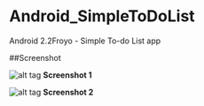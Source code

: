 Android_SimpleToDoList
======================

Android 2.2Froyo - Simple To-do List app

##Screenshot

![alt tag](http://www.luisgromero.com/site/wp-content/uploads/2014/10/green-basket-screenshot-1.png)
__Screenshot 1__

![alt tag](http://www.luisgromero.com/site/wp-content/uploads/2014/10/green-basket-screenshot-2.jpg)
__Screenshot 2__
